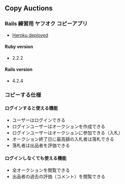 ## Copy Auctions

### Rails 練習用 ヤフオク コピーアプリ

- [Heroku deployed](https://copy-auctions.herokuapp.com/)

#### Ruby version

- 2.2.2

#### Rails version
- 4.2.4


### コピーする仕様

#### ログインすると使える機能

- ユーザーはログインできる
- ログインユーザーはオークションを作成できる
- ログインユーザーはオークションに参加できる（入札）
- オークション終了日に最高額の入札者は落札できる
- 落札者は出品者を評価できる

#### ログインしなくても使える機能

- 全オークションを閲覧できる
- 出品者の過去の評価（コメント）を閲覧できる
